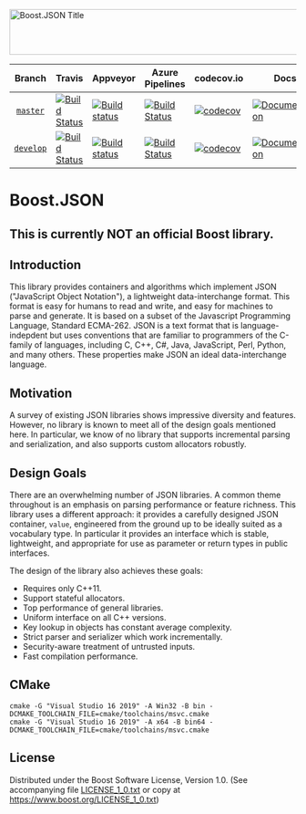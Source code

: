 <img width="880" height = "80" alt = "Boost.JSON Title"
    src="https://raw.githubusercontent.com/CPPAlliance/json/master/doc/images/repo-logo-2.png">

Branch          | Travis | Appveyor | Azure Pipelines | codecov.io | Docs | Matrix |
:-------------: | ------ | -------- | --------------- | ---------- | ---- | ------ |
[`master`](https://github.com/CPPAlliance/json/tree/master) | [![Build Status](https://travis-ci.org/CPPAlliance/json.svg?branch=master)](https://travis-ci.org/CPPAlliance/json) | [![Build status](https://ci.appveyor.com/api/projects/status/github/CPPAlliance/json?branch=master&svg=true)](https://ci.appveyor.com/project/CPPAlliance/json/branch/master) | [![Build Status](https://img.shields.io/azure-devops/build/vinniefalco/2571d415-8cc8-4120-a762-c03a8eda0659/1/master)](https://vinniefalco.visualstudio.com/json/_build/latest?definitionId=1&branchName=master) | [![codecov](https://codecov.io/gh/CPPAlliance/json/branch/master/graph/badge.svg)](https://codecov.io/gh/CPPAlliance/json/branch/master) | [![Documentation](https://img.shields.io/badge/docs-master-brightgreen.svg)](http://vinniefalco.github.com/doc/json/index.html) | [![Matrix](https://img.shields.io/badge/matrix-master-brightgreen.svg)](http://www.boost.org/development/tests/master/developer/json.html)
[`develop`](https://github.com/CPPAlliance/json/tree/develop) | [![Build Status](https://travis-ci.org/CPPAlliance/json.svg?branch=develop)](https://travis-ci.org/CPPAlliance/json) | [![Build status](https://ci.appveyor.com/api/projects/status/github/CPPAlliance/json?branch=develop&svg=true)](https://ci.appveyor.com/project/CPPAlliance/json/branch/develop) | [![Build Status](https://img.shields.io/azure-devops/build/vinniefalco/2571d415-8cc8-4120-a762-c03a8eda0659/1/develop)](https://vinniefalco.visualstudio.com/json/_build/latest?definitionId=1&branchName=develop) | [![codecov](https://codecov.io/gh/CPPAlliance/json/branch/develop/graph/badge.svg)](https://codecov.io/gh/CPPAlliance/json/branch/develop) | [![Documentation](https://img.shields.io/badge/docs-develop-brightgreen.svg)](http://vinniefalco.github.com/doc/json/index.html) | [![Matrix](https://img.shields.io/badge/matrix-develop-brightgreen.svg)](http://www.boost.org/development/tests/develop/developer/json.html)

# Boost.JSON

## This is currently **NOT** an official Boost library.

## Introduction

This library provides containers and algorithms which implement JSON
("JavaScript Object Notation"), a lightweight data-interchange format.
This format is easy for humans to read and write, and easy for machines
to parse and generate. It is based on a subset of the Javascript Programming
Language, Standard ECMA-262. JSON is a text format that is language-indepdent
but uses conventions that are familiar to programmers of the C-family of
languages, including C, C++, C#, Java, JavaScript, Perl, Python, and many
others. These properties make JSON an ideal data-interchange language.

## Motivation

A survey of existing JSON libraries shows impressive diversity and features.
However, no library is known to meet all of the design goals mentioned here.
In particular, we know of no library that supports incremental parsing and
serialization, and also supports custom allocators robustly.

## Design Goals

There are an overwhelming number of JSON libraries. A common theme 
throughout is an emphasis on parsing performance or feature richness.
This library uses a different approach: it provides a carefully
designed JSON container, `value`, engineered from the ground up to be
ideally suited as a vocabulary type. In particular it provides an interface
which is stable, lightweight, and appropriate for use as parameter or
return types in public interfaces.

The design of the library also achieves these goals:

* Requires only C++11.
* Support stateful allocators.
* Top performance of general libraries.
* Uniform interface on all C++ versions.
* Key lookup in objects has constant average complexity.
* Strict parser and serializer which work incrementally.
* Security-aware treatment of untrusted inputs.
* Fast compilation performance.

## CMake

    cmake -G "Visual Studio 16 2019" -A Win32 -B bin -DCMAKE_TOOLCHAIN_FILE=cmake/toolchains/msvc.cmake
    cmake -G "Visual Studio 16 2019" -A x64 -B bin64 -DCMAKE_TOOLCHAIN_FILE=cmake/toolchains/msvc.cmake

## License

Distributed under the Boost Software License, Version 1.0.
(See accompanying file [LICENSE_1_0.txt](LICENSE_1_0.txt) or copy at
https://www.boost.org/LICENSE_1_0.txt)
